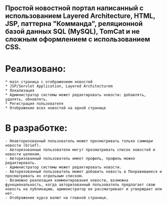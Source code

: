 ## Простой новостной портал написанный с использованием Layered Architecture, **HTML**, **JSP**, паттерна "Комманда", реляционной базой данных **SQL (MySQL)**, **TomCat** и не сложным оформлением с использованием **CSS**.

# **Реализовано**:
```
* main страница с отображением новостей
* JSP/Servlet Application, Layered Architecturem
* Локализация
* Администратор системы может редактировать новости: добавлять, удалять, обновлять.
* Регистрация пользователя
* Отображение всех новостей на одной странице
```

# **В разработке**:
```
- Неавторизованный пользователь может просматривать только саммари новости (brief).
- Авторизованные пользователи могут просматривать список новостей и новости целиком.
- Авторизованный пользователь имеет профиль, профиль можно редактировать.
- Администратор системы может редактировать новости.
- Авторизованный пользователь может добавить новость в Понравившееся и просматривать их отдельным списком.
- Возможно реализация комментирования новости, возможна функциональность, когда авторизованный пользователь предлагает свою новость на публикацию, администратор ее рассматривает и утверждает или нет.
- Отображение курса валют на главной странице.
```